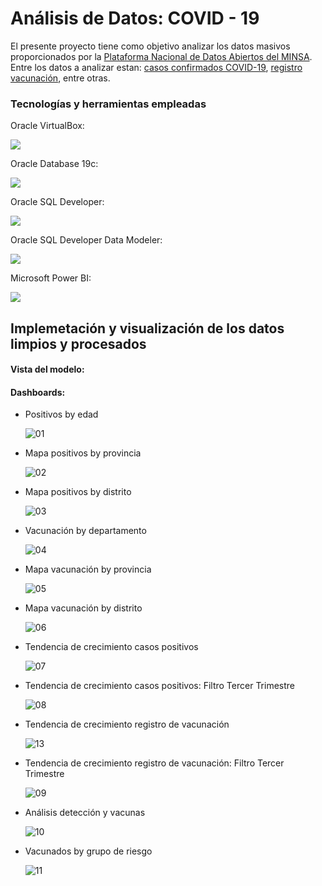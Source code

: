 # Análisis de Datos: COVID - 19
El presente proyecto tiene como objetivo analizar los datos masivos proporcionados por la [Plataforma Nacional de Datos Abiertos del MINSA](https://www.datosabiertos.gob.pe/). Entre los datos a analizar estan: [casos confirmados COVID-19](https://www.datosabiertos.gob.pe/dataset/casos-positivos-por-covid-19-ministerio-de-salud-minsa), [registro vacunación](https://www.datosabiertos.gob.pe/dataset/vacunaci%C3%B3n-contra-covid-19-ministerio-de-salud-minsa), entre otras.

### Tecnologías y herramientas empleadas
Oracle VirtualBox:

![](https://th.bing.com/th/id/R.da15db6964f3d9d342d2640409acb815?rik=q%2bOWhHwrjenwfQ&pid=ImgRaw&r=0&sres=1&sresct=1)

Oracle Database 19c:

![](https://1.bp.blogspot.com/-TpggTngsmGg/XpvB9il-51I/AAAAAAAAKfU/Ik-OV8eLhoQJjc5RTk_KWggsyan-pHYGACLcBGAsYHQ/s1600/19c_image.jpg)

Oracle SQL Developer:

![](https://techgoeasy.com/wp-content/uploads/2016/07/oracle_sql_developer.png)

Oracle SQL Developer Data Modeler:

![](https://3.bp.blogspot.com/_JWosBXRVxhY/SmRTRCFsYBI/AAAAAAAADPY/0CjvoQOftVQ/s400/Oracle_sql_developer_data_modeler.jpg)

Microsoft Power BI:

![](https://iexcel.in/wp-content/uploads/2020/05/Power-Bi-1-850x440.jpg)


## Implemetación y visualización de los datos limpios y procesados
#### Vista del modelo:

#### Dashboards:
- Positivos by edad
  
  ![01](https://github.com/Renzo1818/Analisis-Datos-COVID19/assets/93232895/9ab6f3a1-85d2-4802-b131-fb890777c3d8)

- Mapa positivos by provincia

  ![02](https://github.com/Renzo1818/Analisis-Datos-COVID19/assets/93232895/c517b999-cf0d-41cb-9ec8-3a9503b95b8c)

- Mapa positivos by distrito
  
  ![03](https://github.com/Renzo1818/Analisis-Datos-COVID19/assets/93232895/4ef0dc25-4535-4869-a9a6-b7f20677871d)

- Vacunación by departamento
  
  ![04](https://github.com/Renzo1818/Analisis-Datos-COVID19/assets/93232895/116ee25e-4c5b-411e-bd32-76bff1d3bdd4)

- Mapa vacunación by provincia
  
  ![05](https://github.com/Renzo1818/Analisis-Datos-COVID19/assets/93232895/654df60e-a6ae-48f0-ae4d-88e4d814643b)

- Mapa vacunación by distrito
  
  ![06](https://github.com/Renzo1818/Analisis-Datos-COVID19/assets/93232895/a4f7101a-9910-4e38-a5f7-0a923fb881cf)

- Tendencia de crecimiento casos positivos
  
  ![07](https://github.com/Renzo1818/Analisis-Datos-COVID19/assets/93232895/ff3bd787-48be-45ad-9de7-0796a7b94a40)

- Tendencia de crecimiento casos positivos: Filtro Tercer Trimestre
  
  ![08](https://github.com/Renzo1818/Analisis-Datos-COVID19/assets/93232895/dc9ed55b-312e-41c9-afc2-7a21c720ee4f)
  
- Tendencia de crecimiento registro de vacunación
  
  ![13](https://github.com/Renzo1818/Analisis-Datos-COVID19/assets/93232895/3d946684-a230-4bec-ad0d-f5604cbdb099)

- Tendencia de crecimiento registro de vacunación: Filtro Tercer Trimestre
  
  ![09](https://github.com/Renzo1818/Analisis-Datos-COVID19/assets/93232895/bebe655d-f2d6-4131-b3b1-0e3ac37c98d6)

- Análisis detección y vacunas
  
  ![10](https://github.com/Renzo1818/Analisis-Datos-COVID19/assets/93232895/7c503fe9-3541-4a4d-8ba8-f1b46f0cb9b7)

- Vacunados by grupo de riesgo
  
  ![11](https://github.com/Renzo1818/Analisis-Datos-COVID19/assets/93232895/cc71519b-6b36-4e46-9158-f5aa34cc4c57)
